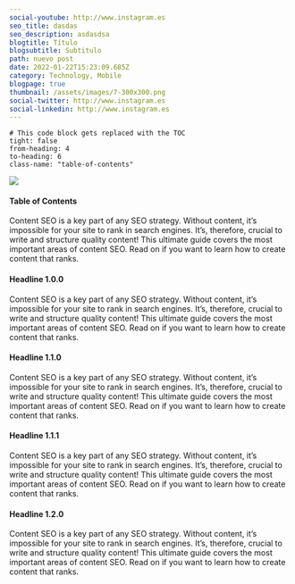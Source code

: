 ```yaml
---
social-youtube: http://www.instagram.es
seo_title: dasdas
seo_description: asdasdsa
blogtitle: Título
blogsubtitle: Subtitulo
path: nuevo post
date: 2022-01-22T15:23:09.685Z
category: Technology, Mobile
blogpage: true
thumbnail: /assets/images/7-300x300.png
social-twitter: http://www.instagram.es
social-linkedin: http://www.instagram.es
---
```


```toc
# This code block gets replaced with the TOC
tight: false
from-heading: 4
to-heading: 6
class-name: "table-of-contents"
```

![](/assets/images/home.jpg)

#### Table of Contents

Content SEO is a key part of any SEO strategy. Without content, it’s impossible for your site to rank in search engines. It’s, therefore, crucial to write and structure quality content! This ultimate guide covers the most important areas of content SEO. Read on if you want to learn how to create content that ranks.

#### Headline 1.0.0

Content SEO is a key part of any SEO strategy. Without content, it’s impossible for your site to rank in search engines. It’s, therefore, crucial to write and structure quality content! This ultimate guide covers the most important areas of content SEO. Read on if you want to learn how to create content that ranks.

#### Headline 1.1.0

Content SEO is a key part of any SEO strategy. Without content, it’s impossible for your site to rank in search engines. It’s, therefore, crucial to write and structure quality content! This ultimate guide covers the most important areas of content SEO. Read on if you want to learn how to create content that ranks.

#### Headline 1.1.1

Content SEO is a key part of any SEO strategy. Without content, it’s impossible for your site to rank in search engines. It’s, therefore, crucial to write and structure quality content! This ultimate guide covers the most important areas of content SEO. Read on if you want to learn how to create content that ranks.

#### Headline 1.2.0

Content SEO is a key part of any SEO strategy. Without content, it’s impossible for your site to rank in search engines. It’s, therefore, crucial to write and structure quality content! This ultimate guide covers the most important areas of content SEO. Read on if you want to learn how to create content that ranks.
